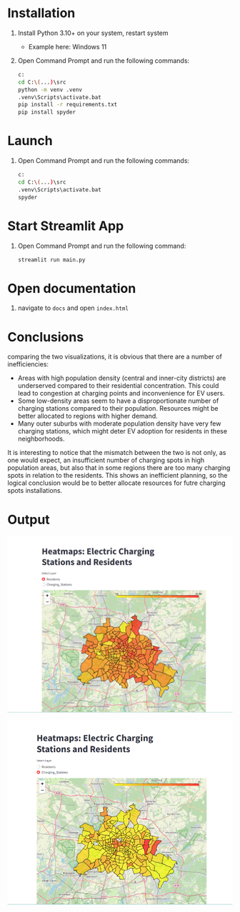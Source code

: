 # Installation

1. Install Python 3.10+ on your system, restart system

   - Example here: Windows 11

2. Open Command Prompt and run the following commands:

   ```sh
   c:
   cd C:\(...)\src
   python -m venv .venv
   .venv\Scripts\activate.bat
   pip install -r requirements.txt
   pip install spyder
   ```

# Launch

1. Open Command Prompt and run the following commands:

   ```sh
   c:
   cd C:\(...)\src
   .venv\Scripts\activate.bat
   spyder
   ```

# Start Streamlit App

1. Open Command Prompt and run the following command:

   ```sh
   streamlit run main.py
   ```

# Open documentation

1. navigate to `docs` and open `index.html`

# Conclusions

comparing the two visualizations, it is obvious that there are a number of inefficiencies:

- Areas with high population density (central and inner-city districts) are underserved compared to their residential concentration. This could lead to congestion at charging points and inconvenience for EV users.
- Some low-density areas seem to have a disproportionate number of charging stations compared to their population. Resources might be better allocated to regions with higher demand.
- Many outer suburbs with moderate population density have very few charging stations, which might deter EV adoption for residents in these neighborhoods.

It is interesting to notice that the mismatch between the two is not only, as one would expect, an insufficient number of charging spots in high population areas, but also that in some regions there are too many charging spots in relation to the residents. This shows an inefficient planning, so the logical conclusion would be to better allocate resources for futre charging spots installations.

# Output

![Residents Heatmap](assets\residents_map.png)

![Charging stations Heatmap](assets\stations_map.png)